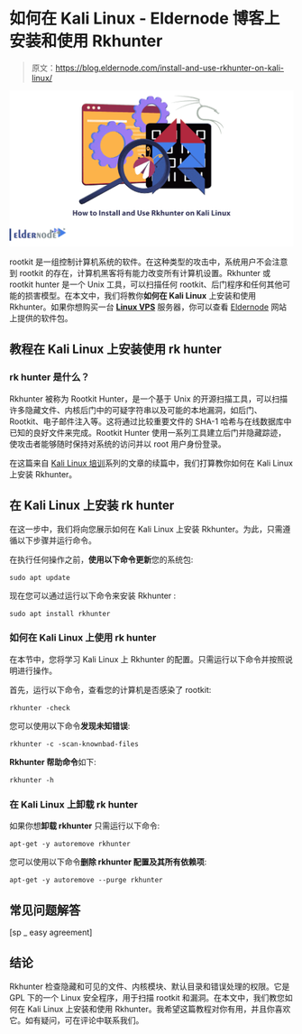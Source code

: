 # 如何在 Kali Linux - Eldernode 博客上安装和使用 Rkhunter

> 原文：<https://blog.eldernode.com/install-and-use-rkhunter-on-kali-linux/>

![How to Install and Use Rkhunter on Kali Linux](img/c87d9898c336d912ebf85a4263232404.png)

rootkit 是一组控制计算机系统的软件。在这种类型的攻击中，系统用户不会注意到 rootkit 的存在，计算机黑客将有能力改变所有计算机设置。Rkhunter 或 rootkit hunter 是一个 Unix 工具，可以扫描任何 rootkit、后门程序和任何其他可能的损害模型。在本文中，我们将教你**如何在 Kali Linux** 上安装和使用 Rkhunter。如果你想购买一台 [**Linux VPS**](https://eldernode.com/linux-vps/) 服务器，你可以查看 [Eldernode](https://eldernode.com/) 网站上提供的软件包。

## **教程在 Kali Linux 上安装使用 rk hunter**

### **rk hunter 是什么？**

Rkhunter 被称为 Rootkit Hunter，是一个基于 Unix 的开源扫描工具，可以扫描许多隐藏文件、内核后门中的可疑字符串以及可能的本地漏洞，如后门、Rootkit、电子邮件注入等。这将通过比较重要文件的 SHA-1 哈希与在线数据库中已知的良好文件来完成。Rootkit Hunter 使用一系列工具建立后门并隐藏踪迹，使攻击者能够随时保持对系统的访问并以 root 用户身份登录。

在这篇来自 [Kali Linux 培训](https://blog.eldernode.com/tag/kali-linux/)系列的文章的续篇中，我们打算教你如何在 Kali Linux 上安装 Rkhunter。

## **在 Kali Linux 上安装 rk hunter**

在这一步中，我们将向您展示如何在 Kali Linux 上安装 Rkhunter。为此，只需遵循以下步骤并运行命令。

在执行任何操作之前，**使用以下命令更新**您的系统包:

```
sudo apt update
```

现在您可以通过运行以下命令来安装 Rkhunter :

```
sudo apt install rkhunter
```

### **如何在 Kali Linux 上使用 rk hunter**

在本节中，您将学习 Kali Linux 上 Rkhunter 的配置。只需运行以下命令并按照说明进行操作。

首先，运行以下命令，查看您的计算机是否感染了 rootkit:

```
rkhunter -check
```

您可以使用以下命令**发现未知错误**:

```
rkhunter -c -scan-knownbad-files
```

**Rkhunter 帮助命令**如下:

```
rkhunter -h
```

### **在 Kali Linux 上卸载 rk hunter**

如果你想**卸载 rkhunter** 只需运行以下命令:

```
apt-get -y autoremove rkhunter
```

您可以使用以下命令**删除 rkhunter 配置及其所有依赖项**:

```
apt-get -y autoremove --purge rkhunter
```

## 常见问题解答

[sp _ easy agreement]

## 结论

Rkhunter 检查隐藏和可见的文件、内核模块、默认目录和错误处理的权限。它是 GPL 下的一个 Linux 安全程序，用于扫描 rootkit 和漏洞。在本文中，我们教您如何在 Kali Linux 上安装和使用 Rkhunter。我希望这篇教程对你有用，并且你喜欢它。如有疑问，可在评论中联系我们。